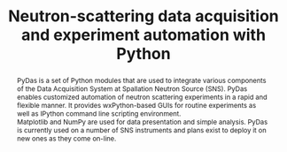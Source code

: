 ---
title: Neutron-scattering data acquisition and experiment automation with Python
abstract: |
  PyDas is a set of Python modules that are used to integrate various components of the Data Acquisition System at Spallation Neutron Source (SNS). PyDas enables customized automation of neutron scattering experiments in a rapid and flexible manner. It provides wxPython-based GUIs for routine experiments as well as IPython command line scripting environment.  
  Matplotlib and NumPy are used for data presentation and simple analysis. 
  PyDas is currently used on a number of SNS instruments and plans exist to deploy it on new ones as they come on-line.
---